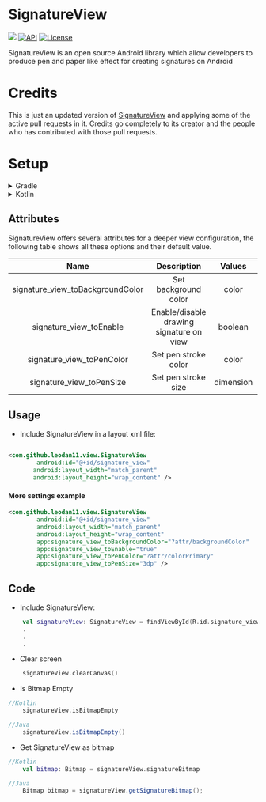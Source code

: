 # SignatureView

[![](https://jitpack.io/v/leodan11/SignatureView.svg)](https://jitpack.io/#leodan11/SignatureView)
[![API](https://img.shields.io/badge/API-21%2B-brightgreen.svg?style=flat)](https://android-arsenal.com/api?level=21)
[![License](https://img.shields.io/badge/License-Apache%202.0-blue.svg)](https://opensource.org/licenses/Apache-2.0)

SignatureView is an open source Android library which allow developers to produce pen and paper like effect for creating signatures on Android

# Credits

This is just an updated version of [SignatureView](https://github.com/zahid-ali-shah/SignatureView) and applying some of the active pull requests in it. 
Credits go completely to its creator and the people who has contributed with those pull requests.

# Setup

<details>
  <summary>Gradle</summary>

- Step 1. Add the JitPack repository to your build file

  Add it in your root build.gradle at the end of repositories:

  ```gradle
  allprojects {
    repositories {
      ...
      maven { url 'https://jitpack.io' }
      }
  }
  ```

- Step 2. Add the dependency
  
  ```gradle
  dependencies {
    implementation 'com.github.leodan11:SignatureView:Tag'
  }
  ```
  
</details>

<details>
    <summary>Kotlin</summary>

  - Step 1. Add the JitPack repository to your build file.

    Add it in your root build.gradle at the end of repositories:

    ```kotlin
    repositories {
        ...
        maven(url = "https://jitpack.io")
    }
    ```

- Step 2. Add the dependency
  
    ```kotlin
    dependencies {
      implementation("com.github.leodan11:SignatureView:$Tag")
    }
    ```
  
</details>

## Attributes

SignatureView offers several attributes for a deeper view configuration, the following table shows all these options and their default value.

|           Name          |                                                             Description                                                             |        Values        |   Default  |
|:-----------------------:|:-----------------------------------------------------------------------------------------------------------------------------------:|:--------------------:|:----------:|
| signature_view_toBackgroundColor                  | Set background color       | color               | Color.WHITE |
| signature_view_toEnable                  | Enable/disable drawing signature on view                                                                                                                  | boolean                | true          |
| signature_view_toPenColor            | Set pen stroke color                            | color                   | Color.BLACK       |
| signature_view_toPenSize           | Set pen stroke size                                          | dimension                | 3dp    |


## Usage

* Include SignatureView in a layout xml file:

~~~xml                                            

<com.github.leodan11.view.SignatureView
        android:id="@+id/signature_view"
       android:layout_width="match_parent"
       android:layout_height="wrap_content" />

~~~

#### More settings example

~~~xml
<com.github.leodan11.view.SignatureView
        android:id="@+id/signature_view"
        android:layout_width="match_parent"
        android:layout_height="wrap_content"
        app:signature_view_toBackgroundColor="?attr/backgroundColor"
        app:signature_view_toEnable="true"
        app:signature_view_toPenColor="?attr/colorPrimary"
        app:signature_view_toPenSize="3dp" />
~~~

## Code

* Include SignatureView:

```kotlin
    val signatureView: SignatureView = findViewById(R.id.signature_view);
    .
    .
    .
 ```


* Clear screen

```kotlin
    signatureView.clearCanvas()
```

* Is Bitmap Empty

```kotlin
//Kotlin
    signatureView.isBitmapEmpty
```

```java
//Java
    signatureView.isBitmapEmpty()
```

* Get SignatureView as bitmap

```kotlin
//Kotlin
    val bitmap: Bitmap = signatureView.signatureBitmap
```

```java
//Java
    Bitmap bitmap = signatureView.getSignatureBitmap();
```
